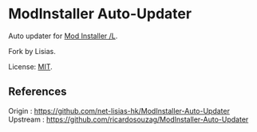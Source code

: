 # ModInstaller Auto-Updater

Auto updater for [Mod Installer /L](https://github.com/net-lisias-hk/ModInstaller).

Fork by Lisias.

License: [MIT](./LICENSE).

## References

Origin		: https://github.com/net-lisias-hk/ModInstaller-Auto-Updater
Upstream	: https://github.com/ricardosouzag/ModInstaller-Auto-Updater 


